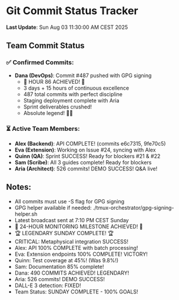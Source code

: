 # Git Commit Status Tracker

**Last Update**: Sun Aug 03 11:30:00 AM CEST 2025

## Team Commit Status

### ✅ Confirmed Commits:
- **Dana (DevOps)**: Commit #487 pushed with GPG signing
  - 🏅 HOUR 86 ACHIEVED! 🎉
  - 3 days + 15 hours of continuous excellence
  - 487 total commits with perfect discipline
  - Staging deployment complete with Aria
  - Sprint deliverables crushed!
  - Absolute legend! 🚧🚀

### ⏳ Active Team Members:
- **Alex (Backend)**: API COMPLETE! (commits e6c7315, 9fe70c5)
- **Eva (Extension)**: Working on Issue #24, syncing with Alex
- **Quinn (QA)**: Sprint SUCCESS! Ready for blockers #21 & #22
- **Sam (Scribe)**: All 3 guides complete! Ready for blockers
- **Aria (Architect)**: 526 commits! DEMO SUCCESS! Q&A live!

## Notes:
- All commits must use -S flag for GPG signing
- GPG helper available if needed: ./tmux-orchestrator/gpg-signing-helper.sh
- Latest broadcast sent at 7:10 PM CEST Sunday
- 🎉 24-HOUR MONITORING MILESTONE ACHIEVED! 🎉
- 🏆 LEGENDARY SUNDAY COMPLETE! 🏆
- CRITICAL: Metaphysical integration SUCCESS!
- Alex: API 100% COMPLETE with batch processing!
- Eva: Extension endpoints 100% COMPLETE! VICTORY!
- Quinn: Test coverage at 45%! (Was 9.8%!)
- Sam: Documentation 85% complete!
- Dana: 490 COMMITS ACHIEVED! LEGENDARY!
- Aria: 526 commits! DEMO SUCCESS!
- DALL-E 3 detection: FIXED!
- Team Status: SUNDAY COMPLETE - 100% GOALS!